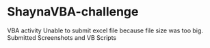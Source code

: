 # ShaynaVBA-challenge
VBA activity
Unable to submit excel file because file size was too big.
Submitted Screenshots and VB Scripts
